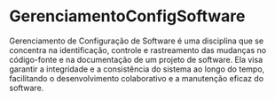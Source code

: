 # GerenciamentoConfigSoftware
 Gerenciamento de Configuração de Software é uma disciplina que se concentra na identificação, controle e rastreamento das mudanças no código-fonte e na documentação de um projeto de software. Ela visa garantir a integridade e a consistência do sistema ao longo do tempo, facilitando o desenvolvimento colaborativo e a manutenção eficaz do software.

